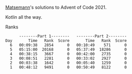 
[Matsemann](https://github.com/Matsemann)'s solutions to Advent of Code 2021.

Kotlin all the way.


Ranks

```
      --------Part 1--------   --------Part 2--------
Day       Time   Rank  Score       Time   Rank  Score
  6   00:09:38   2854      0   00:10:49    571      0
  5   05:15:00  20168      0   05:37:49  18286      0
  4   00:38:15   3667      0   00:42:00   2735      0
  3   00:08:51   2281      0   00:33:02   2927      0
  2   00:03:38   1642      0   00:05:40   1259      0
  1   00:48:12   9491      0   00:50:49   8122      0
```